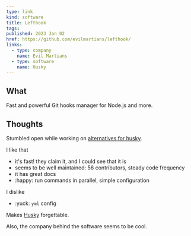 ```yaml
---
type: link
kind: software
title: Lefthook
tags:
published: 2023 Jan 02
href: https://github.com/evilmartians/lefthook/
links:
  - type: company
    name: Evil Martians
  - type: software
    name: Husky
---
```


## What

Fast and powerful Git hooks manager for Node.js and more.

## Thoughts

Stumbled open while working on [alternatives for husky](/meta/records/current/why-not-husky).

I like that

- it's fast! they claim it, and I could see that it is
- seems to be well maintained: 56 contributors, steady code frequency
- it has great docs
- :happy: run commands in parallel, simple configuration

I dislike

- :yuck: `yml` config

Makes [Husky](/links/software/husky) forgettable.

Also, the company behind the software seems to be cool.
